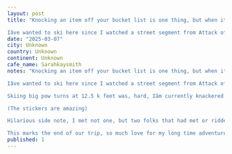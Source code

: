 ```yaml
---
layout: post
title: "Knocking an item off your bucket list is one thing, but when it comes with 15 inches of freshâ¦ youâve scored.

Iâve wanted to ski here since I watched a street segment from Attack of La NiÃ±a in"
date: "2025-03-07"
city: Unknown
country: Unknown
continent: Unknown
cafe_name: Sarahkaysmith
notes: "Knocking an item off your bucket list is one thing, but when it comes with 15 inches of freshâ¦ youâve scored.

Iâve wanted to ski here since I watched a street segment from Attack of La NiÃ±a in 2011. The vibes were everything I love about the skiing I did growing up, stoked people getting after it, with no pretence.

Skiing big pow turns at 12.5 k feet was, hard, Iâm currently knackered AF, but so very happy.

(The stickers are amazing)

Hilarious side note, I met not one, but two folks that had met or ridden with people I know from childhood or college. Cliche I know, but the world is big and small all at once.

This marks the end of our trip, so much love for my long time adventure pal @sarahkaysmith, and a big up to @nerdlafkie for showing us the Colorado ropes."
published: 1
---
```

